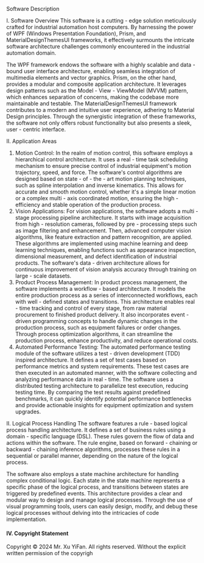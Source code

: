 Software Description

I. Software Overview
This software is a cutting - edge solution meticulously crafted for industrial automation host computers. By harnessing the power of WPF (Windows Presentation Foundation), Prism, and MaterialDesignThemesUI frameworks, it effectively surmounts the intricate software architecture challenges commonly encountered in the industrial automation domain.

The WPF framework endows the software with a highly scalable and data - bound user interface architecture, enabling seamless integration of multimedia elements and vector graphics. Prism, on the other hand, provides a modular and composite application architecture. It leverages design patterns such as the Model - View - ViewModel (MVVM) pattern, which enhances separation of concerns, making the codebase more maintainable and testable. The MaterialDesignThemesUI framework contributes to a modern and intuitive user experience, adhering to Material Design principles. Through the synergistic integration of these frameworks, the software not only offers robust functionality but also presents a sleek, user - centric interface.

II. Application Areas
1. Motion Control: In the realm of motion control, this software employs a hierarchical control architecture. It uses a real - time task scheduling mechanism to ensure precise control of industrial equipment's motion trajectory, speed, and force. The software's control algorithms are designed based on state - of - the - art motion planning techniques, such as spline interpolation and inverse kinematics. This allows for accurate and smooth motion control, whether it's a simple linear motion or a complex multi - axis coordinated motion, ensuring the high - efficiency and stable operation of the production process.
2. Vision Applications: For vision applications, the software adopts a multi - stage processing pipeline architecture. It starts with image acquisition from high - resolution cameras, followed by pre - processing steps such as image filtering and enhancement. Then, advanced computer vision algorithms, like feature extraction and pattern recognition, are applied. These algorithms are implemented using machine learning and deep learning techniques, enabling functions such as appearance inspection, dimensional measurement, and defect identification of industrial products. The software's data - driven architecture allows for continuous improvement of vision analysis accuracy through training on large - scale datasets.
3. Product Process Management: In product process management, the software implements a workflow - based architecture. It models the entire production process as a series of interconnected workflows, each with well - defined states and transitions. This architecture enables real - time tracking and control of every stage, from raw material procurement to finished product delivery. It also incorporates event - driven programming concepts to handle dynamic changes in the production process, such as equipment failures or order changes. Through process optimization algorithms, it can streamline the production process, enhance productivity, and reduce operational costs.
4. Automated Performance Testing: The automated performance testing module of the software utilizes a test - driven development (TDD) inspired architecture. It defines a set of test cases based on performance metrics and system requirements. These test cases are then executed in an automated manner, with the software collecting and analyzing performance data in real - time. The software uses a distributed testing architecture to parallelize test execution, reducing testing time. By comparing the test results against predefined benchmarks, it can quickly identify potential performance bottlenecks and provide actionable insights for equipment optimization and system upgrades.

II. Logical Process Handling
The software features a rule - based logical process handling architecture. It defines a set of business rules using a domain - specific language (DSL). These rules govern the flow of data and actions within the software. The rule engine, based on forward - chaining or backward - chaining inference algorithms, processes these rules in a sequential or parallel manner, depending on the nature of the logical process.

The software also employs a state machine architecture for handling complex conditional logic. Each state in the state machine represents a specific phase of the logical process, and transitions between states are triggered by predefined events. This architecture provides a clear and modular way to design and manage logical processes. Through the use of visual programming tools, users can easily design, modify, and debug these logical processes without delving into the intricacies of code implementation.

#### IV. Copyright Statement
Copyright © 2024 Mr. Xu YiFan. All rights reserved. Without the explicit written permission of the copyrigh
